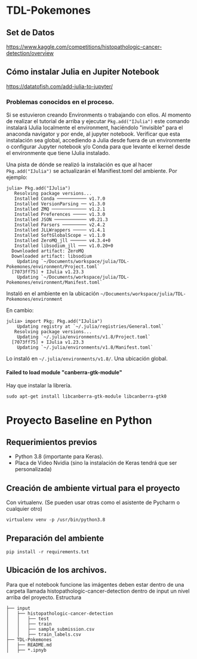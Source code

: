 # TDL-Pokemones

## Set de Datos

https://www.kaggle.com/competitions/histopathologic-cancer-detection/overview

## Cómo instalar Julia en Jupiter Notebook

https://datatofish.com/add-julia-to-jupyter/

### Problemas conocidos en el proceso.

Si se estuvieron creando Environments o trabajando con ellos. Al momento de realizar el tutorial de arriba y ejecutar `Pkg.add("IJulia")` este comando instalará IJulia localmente el environment, haciéndolo "invisible" para el anaconda navigator y por ende, al jupyter notebook. Verificar que esta instalación sea global, accediendo a Julia desde fuera de un environmente o configurar Jupyter notebook y/o Conda para que levante el kernel desde el environmente que tiene IJulia instalado.

Una pista de dónde se realizó la instalación es que al hacer `Pkg.add("IJulia")` se actualizarán el Manifiest.toml del ambiente.
Por ejemplo:

```
julia> Pkg.add("IJulia")
   Resolving package versions...
   Installed Conda ─────────── v1.7.0
   Installed VersionParsing ── v1.3.0
   Installed ZMQ ───────────── v1.2.1
   Installed Preferences ───── v1.3.0
   Installed JSON ──────────── v0.21.3
   Installed Parsers ───────── v2.4.2
   Installed JLLWrappers ───── v1.4.1
   Installed SoftGlobalScope ─ v1.1.0
   Installed ZeroMQ_jll ────── v4.3.4+0
   Installed libsodium_jll ─── v1.0.20+0
  Downloaded artifact: ZeroMQ
  Downloaded artifact: libsodium
    Updating `~/Documents/workspace/julia/TDL-Pokemones/environment/Project.toml`
  [7073ff75] + IJulia v1.23.3
    Updating `~/Documents/workspace/julia/TDL-Pokemones/environment/Manifest.toml`
```

Instaló en el ambiente en la ubicación `~/Documents/workspace/julia/TDL-Pokemones/environment`

En cambio:
```
julia> import Pkg; Pkg.add("IJulia")
    Updating registry at `~/.julia/registries/General.toml`
   Resolving package versions...
    Updating `~/.julia/environments/v1.8/Project.toml`
  [7073ff75] + IJulia v1.23.3
    Updating `~/.julia/environments/v1.8/Manifest.toml`
```
Lo instaló en `~/.julia/environments/v1.8/`. Una ubicación global.

#### Failed to load module "canberra-gtk-module"

Hay que instalar la librería.

`sudo apt-get install libcanberra-gtk-module libcanberra-gtk0`


# Proyecto Baseline en Python

## Requerimientos previos
- Python 3.8 (importante para Keras).
- Placa de Video Nvidia (sino la instalación de Keras tendrá que ser personalizada)

## Creación de ambiente virtual para el proyecto
Con virtualenv. (Se pueden usar otras como el asistente de Pycharm o cualquier otro)
```
virtualenv venv -p /usr/bin/python3.8
```

## Preparación del ambiente
```
pip install -r requirements.txt
```

## Ubicación de los archivos.
Para que el notebook funcione las imágentes deben estar dentro de una carpeta llamada
histopathologic-cancer-detection dentro de input un nivel arriba del proyecto. 
Estructura
```
├── input
│   ├── histopathologic-cancer-detection
│   │   ├── test
│   │   ├── train
│   │   ├── sample_submission.csv
│   │   ├── train_labels.csv
├── TDL-Pokemones
│   ├── README.md
│   ├── *.ipnyb

```
